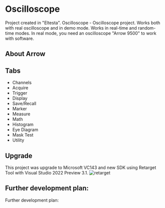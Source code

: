 # Oscilloscope

Project created in "Eltesta".
Oscilloscope - Oscilloscope project. Works both with real oscilloscope and in demo mode. Works in real-time and random-time modes.
In real mode, you need an oscilloscope "Arrow 9500" to work with software.

## About Arrow

## Tabs

* Channels
* Acquire
* Trigger
* Display
* Save/Recall
* Marker
* Measure
* Math
* Histogram
* Eye Diagram
* Mask Test
* Utility

## Upgrade

This project was upgrade to Microsoft VC143 and new SDK using Retarget Tool with Visual Studio 2022 Preview 3.1.
![retarget](https://user-images.githubusercontent.com/33583122/129851666-f87b1055-2853-4637-9020-4bc89446fe2c.png)

## Further development plan: 

Further development plan:
